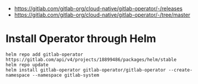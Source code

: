 - https://gitlab.com/gitlab-org/cloud-native/gitlab-operator/-/releases
- https://gitlab.com/gitlab-org/cloud-native/gitlab-operator/-/tree/master

# Install Operator through Helm 
```
helm repo add gitlab-operator https://gitlab.com/api/v4/projects/18899486/packages/helm/stable
helm repo update
helm install gitlab-operator gitlab-operator/gitlab-operator --create-namespace --namespace gitlab-system
```






